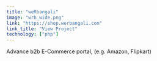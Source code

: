 ```yaml
---
title: "weRbangali"
image: "wrb_wide.png"
link: "https://shop.werbangali.com"
link_title: "View Project"
technology: ["php"]
---
```

Advance b2b E-Commerce portal, (e.g. Amazon, Flipkart)